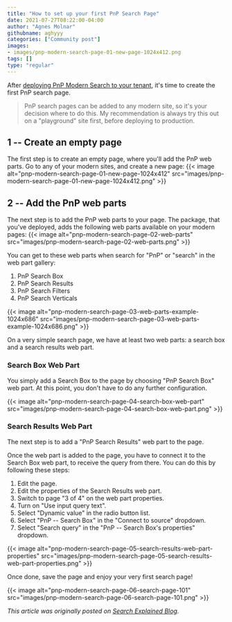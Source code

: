 ```yaml
---
title: "How to set up your first PnP Search Page"
date: 2021-07-27T08:22:00-04:00
author: "Agnes Molnar"
githubname: aghyyy
categories: ["Community post"]
images:
- images/pnp-modern-search-page-01-new-page-1024x412.png
tags: []
type: "regular"
---
```


After [deploying PnP Modern Search to your
tenant](https://searchexplained.com/deploy-pnp-modern-search-web-parts-sharepoint-online/),
it's time to create the first PnP search page.
> PnP search pages can be added to any modern site, so it's your
> decision where to do this. My recommendation is always try this out on
> a "playground" site first, before deploying to production.

## 1 -- Create an empty page 

The first step is to create an empty page, where you'll add the PnP web
parts. Go to any of your modern sites, and create a new page:
{{< image alt="pnp-modern-search-page-01-new-page-1024x412" src="images/pnp-modern-search-page-01-new-page-1024x412.png" >}}
 

## 2 -- Add the PnP web parts 

The next step is to add the PnP web parts to your page. The package,
that you've deployed, adds the following web parts available on your
modern pages:
{{< image alt="pnp-modern-search-page-02-web-parts" src="images/pnp-modern-search-page-02-web-parts.png" >}}

You can get to these web parts when search for "PnP" or "search" in the
web part gallery:

1.  PnP Search Box
2.  PnP Search Results
3.  PnP Search Filters
4.  PnP Search Verticals

{{< image alt="pnp-modern-search-page-03-web-parts-example-1024x686" src="images/pnp-modern-search-page-03-web-parts-example-1024x686.png" >}}

On a very simple search page, we have at least two web parts: a search
box and a search results web part.

### Search Box Web Part 

You simply add a Search Box to the page by choosing "PnP Search Box" web
part. At this point, you don't have to do any further configuration.

{{< image alt="pnp-modern-search-page-04-search-box-web-part" src="images/pnp-modern-search-page-04-search-box-web-part.png" >}}

### Search Results Web Part 

The next step is to add a "PnP Search Results" web part to the page.

Once the web part is added to the page, you have to connect it to the
Search Box web part, to receive the query from there. You can do this by
following these steps:

1.  Edit the page.
2.  Edit the properties of the Search Results web part.
3.  Switch to page "3 of 4" on the web part properties.
4.  Turn on "Use input query text".
5.  Select "Dynamic value" in the radio button list.
6.  Select "PnP -- Search Box" in the "Connect to source" dropdown.
7.  Select "Search query" in the "PnP -- Search Box's properties"
    dropdown.

{{< image alt="pnp-modern-search-page-05-search-results-web-part-properties" src="images/pnp-modern-search-page-05-search-results-web-part-properties.png" >}}

Once done, save the page and enjoy your very first search page!

{{< image alt="pnp-modern-search-page-06-search-page-101" src="images/pnp-modern-search-page-06-search-page-101.png" >}}

*This article was originally posted on [Search Explained
Blog](https://searchexplained.com/deploy-pnp-modern-search-web-parts-sharepoint-online/).*
